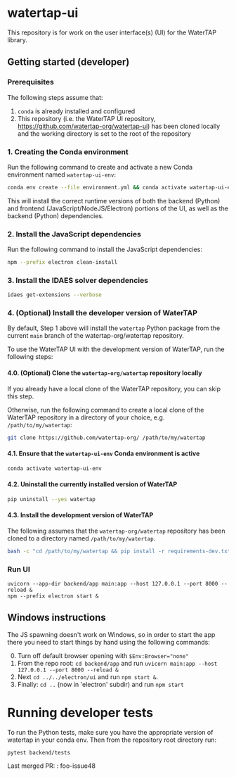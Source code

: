 # watertap-ui

This repository is for work on the user interface(s) (UI) for the WaterTAP library.

## Getting started (developer)

### Prerequisites

The following steps assume that:

1. `conda` is already installed and configured
2. This repository (i.e. the WaterTAP UI repository, https://github.com/watertap-org/watertap-ui) has been cloned locally and the working directory is set to the root of the repository

### 1. Creating the Conda environment

Run the following command to create and activate a new Conda environment named `watertap-ui-env`:

```sh
conda env create --file environment.yml && conda activate watertap-ui-env
```

This will install the correct runtime versions of both the backend (Python) and frontend (JavaScript/NodeJS/Electron) portions of the UI, as well as the backend (Python) dependencies.

### 2. Install the JavaScript dependencies

Run the following command to install the JavaScript dependencies:

```sh
npm --prefix electron clean-install
```

### 3. Install the IDAES solver dependencies

```sh
idaes get-extensions --verbose
```

### 4. (Optional) Install the developer version of WaterTAP

By default, Step 1 above will install the `watertap` Python package from the current `main` branch of the watertap-org/watertap repository.

To use the WaterTAP UI with the development version of WaterTAP, run the following steps:

#### 4.0. (Optional) Clone the `watertap-org/watertap` repository locally

If you already have a local clone of the WaterTAP repository, you can skip this step.

Otherwise, run the following command to create a local clone of the WaterTAP repository in a directory of your choice, e.g. `/path/to/my/watertap`:

```sh
git clone https://github.com/watertap-org/ /path/to/my/watertap
```

#### 4.1. Ensure that the `watertap-ui-env` Conda environment is active

```sh
conda activate watertap-ui-env
```

#### 4.2. Uninstall the currently installed version of WaterTAP

```sh
pip uninstall --yes watertap
```

#### 4.3. Install the development version of WaterTAP

The following assumes that the `watertap-org/watertap` repository has been cloned to a directory named `/path/to/my/watertap`.

```sh
bash -c "cd /path/to/my/watertap && pip install -r requirements-dev.txt"
```

### Run UI

```console
uvicorn --app-dir backend/app main:app --host 127.0.0.1 --port 8000 --reload &
npm --prefix electron start &
```

## Windows instructions

The JS spawning doesn't work on Windows, so in order to start the app there you need to start things by hand using the following commands:

0. Turn off default browser opening with `$Env:Browser="none"`
1. From the repo root: `cd backend/app` and run `uvicorn main:app --host 127.0.0.1 --port 8000 --reload &`
2. Next `cd ../../electron/ui` and run `npm start &`. 
3. Finally: `cd ..` (now in 'electron' subdir) and run `npm start`

# Running developer tests

To run the Python tests, make sure you have the appropriate version of watertap in your conda env.  Then from the repository root directory run:

`pytest backend/tests`



Last merged PR: : foo-issue48
